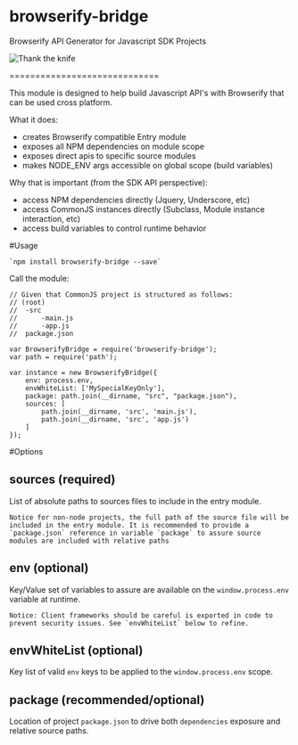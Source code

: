 # browserify-bridge
Browserify API Generator for Javascript SDK Projects

![Thank the knife](http://i.imgur.com/BZ5R5NP.png)

=============================

This module is designed to help build Javascript API's with Browserify that can be used cross platform.

What it does:

- creates Browserify compatible Entry module
- exposes all NPM dependencies on module scope
- exposes direct apis to specific source modules
- makes NODE_ENV args accessible on global scope (build variables)

Why that is important (from the SDK API perspective):

- access NPM dependencies directly (Jquery, Underscore, etc)
- access CommonJS instances directly (Subclass, Module instance interaction, etc)
- access build variables to control runtime behavior

#Usage

	`npm install browserify-bridge --save`

Call the module:

	// Given that CommonJS project is structured as follows:
	// (root)
	// 	-src
	// 		-main.js
	// 		-app.js
	// 	package.json

	var BrowserifyBridge = require('browserify-bridge');
	var path = require('path');

	var instance = new BrowserifyBridge({
		env: process.env,
		envWhiteList: ['MySpecialKeyOnly'],
		package: path.join(__dirname, "src", "package.json"),
		sources: [
			path.join(__dirname, 'src', 'main.js'),
			path.join(__dirname, 'src', 'app.js')
		]
	});

#Options

## sources (required)

List of absolute paths to sources files to include in the entry module.

	Notice for non-node projects, the full path of the source file will be included in the entry module. It is recommended to provide a `package.json` reference in variable `package` to assure source modules are included with relative paths

## env (optional)

Key/Value set of variables to assure are available on the `window.process.env` variable at runtime.

	Notice: Client frameworks should be careful is exported in code to prevent security issues. See `envWhiteList` below to refine.

## envWhiteList (optional)

Key list of valid `env` keys to be applied to the `window.process.env` scope.

##  package (recommended/optional)

Location of project `package.json` to drive both `dependencies` exposure and relative source paths.
